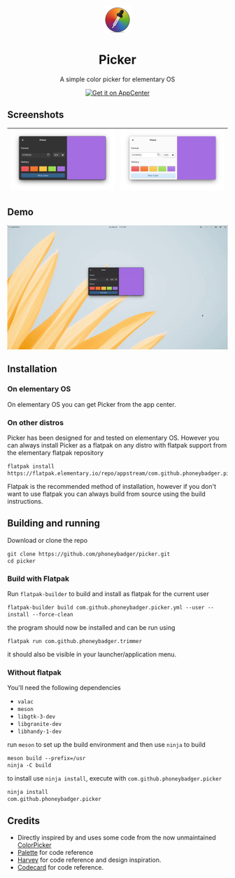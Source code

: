 <div align="center">
  <div align="center">
    <img src="data/icons/png/64.png" width="64">
  </div>
  <h1 align="center">Picker</h1>
  <p align="center">
    A simple color picker for elementary OS
  </p>
  <a href="https://appcenter.elementary.io/com.github.phoneybadger.picker">
    <img src="https://appcenter.elementary.io/badge.svg" alt="Get it on AppCenter"/>
  </a>
</div>

## Screenshots
| ![Screenshot of app window in dark mode](data/screenshots/window-dark.png) | ![Screenshot of app window in light mode](data/screenshots/window-light.png) |
|----------------------------------------------------------------------------|------------------------------------------------------------------------------|

## Demo
![Demo gif of the app being used](data/demo/demo.gif)

## Installation

### On elementary OS
On elementary OS you can get Picker from the app center.

### On other distros
Picker has been designed for and tested on elementary OS. However you can always
install Picker as a flatpak on any distro with flatpak support from the elementary flatpak repository
```
flatpak install https://flatpak.elementary.io/repo/appstream/com.github.phoneybadger.picker.flatpakref
```
Flatpak is the recommended method of installation, however if you don't want
to use flatpak you can always build from source using the build instructions.

## Building and running
Download or clone the repo
```
git clone https://github.com/phoneybadger/picker.git
cd picker
```
### Build with Flatpak

Run `flatpak-builder` to build and install as flatpak for the current user
```
flatpak-builder build com.github.phoneybadger.picker.yml --user --install --force-clean
```
the program should now be installed and can be run using
```
flatpak run com.github.phoneybadger.trimmer
```
it should also be visible in your launcher/application menu.

### Without flatpak

You'll need the following dependencies
- `valac`
- `meson`
- `libgtk-3-dev`
- `libgranite-dev`
- `libhandy-1-dev`

run `meson` to set up the build environment and then use `ninja` to build
```
meson build --prefix=/usr
ninja -C build
```
to install use `ninja install`, execute with `com.github.phoneybadger.picker`
```
ninja install
com.github.phoneybadger.picker
```

## Credits
- Directly inspired by and uses some code from the now unmaintained [ColorPicker](https://github.com/RonnyDo/ColorPicker)
- [Palette](https://github.com/cassidyjames/palette) for code reference
- [Harvey](https://github.com/danrabbit/harvey) for code reference and design inspiration.
- [Codecard](https://github.com/manexim/codecard) for code reference.
